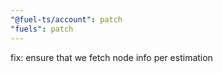 ```yaml
---
"@fuel-ts/account": patch
"fuels": patch
---
```


fix: ensure that we fetch node info per estimation
